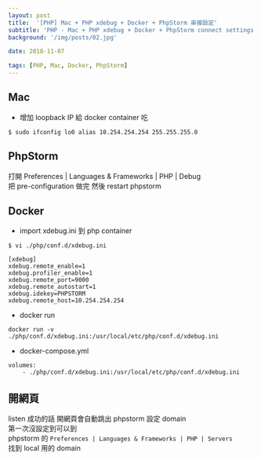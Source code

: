 ```yaml
---
layout: post
title:  '[PHP] Mac + PHP xdebug + Docker + PhpStorm 串接設定'
subtitle: 'PHP - Mac + PHP xdebug + Docker + PhpStorm connect settings'
background: '/img/posts/02.jpg'

date: 2018-11-07

tags: [PHP, Mac, Docker, PhpStorm]
---
```

 
## Mac 
- 增加 loopback IP 給 docker container 吃
```
$ sudo ifconfig lo0 alias 10.254.254.254 255.255.255.0
```
## PhpStorm
打開 Preferences | Languages & Frameworks | PHP | Debug  
把 pre-configuration 做完 然後 restart phpstorm 

## Docker 
-  import xdebug.ini 到 php container
```
$ vi ./php/conf.d/xdebug.ini
```
```
[xdebug]
xdebug.remote_enable=1
xdebug.profiler_enable=1
xdebug.remote_port=9000
xdebug.remote_autostart=1
xdebug.idekey=PHPSTORM
xdebug.remote_host=10.254.254.254
```

- docker run
```
docker run -v ./php/conf.d/xdebug.ini:/usr/local/etc/php/conf.d/xdebug.ini
```
- docker-compose.yml
```
volumes:
    - ./php/conf.d/xdebug.ini:/usr/local/etc/php/conf.d/xdebug.ini
```

## 開網頁
listen 成功的話 開網頁會自動跳出 phpstorm 設定 domain  
第一次沒設定到可以到  
phpstorm 的 `Preferences | Languages & Frameworks | PHP | Servers`  
找到 local 用的 domain


